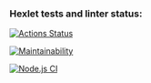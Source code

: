 ### Hexlet tests and linter status:
[![Actions Status](https://github.com/ilyabro2000/frontend-project-lvl3/workflows/hexlet-check/badge.svg)](https://github.com/ilyabro2000/frontend-project-lvl3/actions)

[![Maintainability](https://api.codeclimate.com/v1/badges/b8ec3245cf876b3b0622/maintainability)](https://codeclimate.com/github/ilyabro2000/frontend-project-lvl3/maintainability)

[![Node.js CI](https://github.com/ilyabro2000/frontend-project-lvl3/actions/workflows/nodeCI.yml/badge.svg)](https://github.com/ilyabro2000/difference-calculator-hexlet/actions/workflows/nodeCI.yml)